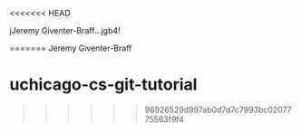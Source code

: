 <<<<<<< HEAD

jJeremy Giventer-Braff...jgb4!

=======
Jeremy Giventer-Braff
# uchicago-cs-git-tutorial
>>>>>> 96926529d997ab0d7d7c7993bc0207775563f9f4
